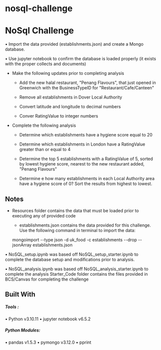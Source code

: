 # nosql-challenge

# NoSql Challenge

• Import the data provided (establishments.json) and create a Mongo database.

• Use jupyter notebook to confirm the database is loaded properly (it exists with the proper collects and documents)

* Make the following updates prior to completing analysis

   * Add the new halal restaurant, "Penang Flavours", that just opened in Greenwich with the BusinessTypeID for "Restaurant/Cafe/Canteen"
  
   * Remove all establishments in Dover Local Authority
  
   * Convert latitude and longitude to decimal numbers
  
   * Conver RatingValue to integer numbers

* Complete the following analysis
  
    * Determine which establishments have a hygiene score equal to 20
   
    * Determine which establishments in London have a RatingValue greater than or equal to 4
      
    * Determine the top 5 establishments with a RatingValue of 5, sorted by lowest hygiene score, nearest to the new restaurant added, "Penang Flavours"
      
    * Determine e how many establishments in each Local Authority area have a hygiene score of 0? Sort the results from highest to lowest.

## Notes

* Resources folder contains the data that must be loaded prior to executing any of provided code

   * establishments.json contains the data provided for this challenge. Use the following command in terminal to import the data:

    mongoimport --type json -d uk_food -c establishments --drop --jsonArray establishments.json

• NoSQL_setup.ipynb was based off NoSQL_setup_starter.ipynb to complete the database setup and modifications prior to analysis.

• NoSQL_analysis.ipynb was based off NoSQL_analysis_starter.ipynb to complete the analysis
Starter_Code folder contains the files provided in BCS/Canvas for completing the challenge

## Built With

##### Tools :

• Python v3.10.11
• jupyter notebook v6.5.2

##### Python Modules:

• pandas v1.5.3
• pymongo v3.12.0
• pprint
